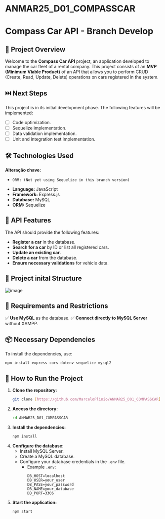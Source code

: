 # ANMAR25_D01_COMPASSCAR

# Compass Car API - Branch Develop

## 📌 Project Overview

Welcome to the **Compass Car API** project, an application developed to manage the car fleet of a rental company. This project consists of an **MVP (Minimum Viable Product)** of an API that allows you to perform CRUD (Create, Read, Update, Delete) operations on cars registered in the system.

## ⏭️ Next Steps

This project is in its initial development phase. The following features will be implemented:

-   [ ] Code optimization.
-   [ ] Sequelize implementation.
-   [ ] Data validation implementation.
-   [ ] Unit and integration test implementation.

## 🛠 Technologies Used

**Alteração chave:**

* `ORM: (Not yet using Sequelize in this branch version)` 

-   **Language:** JavaScript
-   **Framework:** Express.js
-   **Database:** MySQL
-   **ORM:** Sequelize

## 📌 API Features

The API should provide the following features:

-   **Register a car** in the database.
-   **Search for a car** by ID or list all registered cars.
-   **Update an existing car**.
-   **Delete a car** from the database.
-   **Ensure necessary validations** for vehicle data.

## 📂 Project inital Structure
![image](https://github.com/user-attachments/assets/1334d86e-7f77-4d28-8935-4076f180b77d)

## 📌 Requirements and Restrictions

✅ **Use MySQL** as the database.
✅ **Connect directly to MySQL Server** without XAMPP.

## 📦 Necessary Dependencies

To install the dependencies, use:

```sh
npm install express cors dotenv sequelize mysql2
```
## 🚀 How to Run the Project

1.  **Clone the repository:**
    ```sh
    git clone [https://github.com/MarceloPlinio/ANMAR25_D01_COMPASSCAR](https://github.com/MarceloPlinio/ANMAR25_D01_COMPASSCAR)
    ```
2.  **Access the directory:**
    ```sh
    cd ANMAR25_D01_COMPASSCAR
    ```
3.  **Install the dependencies:**
    ```sh
    npm install
    ```
4.  **Configure the database:**
    * Install MySQL Server.
    * Create a MySQL database.
    * Configure your database credentials in the `.env` file.
        * Example `.env`:
            ```env
            DB_HOST=localhost
            DB_USER=your_user
            DB_PASS=your_password
            DB_NAME=your_database
            DB_PORT=3306 
            ```
5.  **Start the application:**
    ```sh
    npm start
    ```

